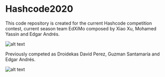 # Hashcode2020

This code repository is created for the current Hashcode competition contest, current season team EdXiMo composed by Xiao Xu, Mohamed Yassin and Edgar Andrés.

![alt text](https://github.com/EdgarAndresSantamaria/Hashcode2020/blob/master/certificate2020.png)

Previously competed as Droidekas David Perez, Guzman Santamaría and Edgar Andrés.

![alt text](https://github.com/EdgarAndresSantamaria/Hashcode2020/blob/master/certificate2019.png)
